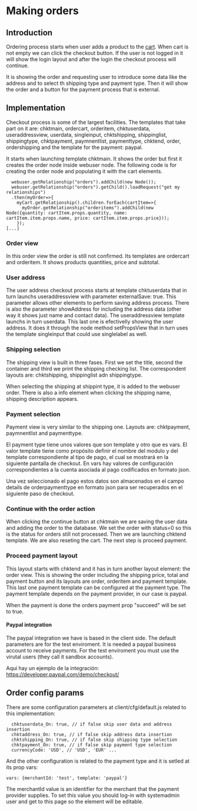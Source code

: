 Making orders
=============

## Introduction

Ordering process starts when user adds a product to the [cart](cart.md). When cart is not empty we can click the checkout button. If the user is not logged in it will show the login layout and after the login the checkout process will continue.

It is showing the order and requesting user to introduce some data like the address and to select th shipping type and payment type. Then it will show the order and a button for the payment process that is external.

## Implementation

Checkout process is some of the largest facilities. The templates that take part on it are: chktmain, ordercart, orderitem, chktuserdata, useraddressview, userdata, singleinput, chktshipping, shippinglist, shippingtype, chktpayment, paymnentlist, paymenttype, chktend, order, ordershipping and the template for the payment: paypal.

It starts when launching template chktmain. It shows the order but first it creates the order node inside webuser node. The following code is for creating the order node and populating it with the cart elements.
```
  webuser.getRelationship("orders").addChild(new Node());
  webuser.getRelationship("orders").getChild().loadRequest("get my relationships")
  .then(myOrder=>{
    myCart.getRelationship().children.forEach(cartItem=>{
      myOrder.getRelationship("orderitems").addChild(new Node({quantity: cartItem.props.quantity, name: cartItem.item.props.name, price: cartItem.item.props.price}));
    });
[...]
```

### Order view

In this order view the order is still not confirmed. Its templates are ordercart and orderitem. It shows products quantities, price and subtotal.

### User address

The user address checkout process starts at template chktuserdata that in turn launchs useraddressview with parameter externalSave: true. This parameter allows other elements to perform saving address process. There is also the parameter showAddress for including the address data (other way it shows just name and contact data). The useraddressview template launchs in turn userdata. This last one is efectivelly showing the user address. It does it through the node method setPropsView that in turn uses the template singleinput that could use singlelabel as well.

### Shipping selection

The shipping view is built in three fases. First we set the title, second the container and third we print the shipping checking list. The correspondent layouts are: chktshipping, shippinglist adn shippingtype.

When selecting the shipping at shippint type, it is added to the webuser order. There is also a info element when clicking the shipping name, shipping description appears.

### Payment selection

Payment view is very similar to the shipping one. Layouts are: chktpayment, paymnentlist and paymenttype.

El payment type tiene unos valores que son template y otro que es vars. El valor template tiene como propósito definir el nombre del modulo y del template correspondiente al tipo de pago, el cual se mostrará en la siguiente pantalla de checkout. En vars hay valores de configuración correspondientes a la cuenta asociada al pago codificados en formato json.

Una vez seleccionado el pago estos datos son almacenados en el campo details de orderpaymenttype en formato json para ser recuperados en el siguiente paso de checkout.

### Continue with the order action

When clicking the continue button at chktmain we are saving the user data and adding the order to the database. We set the order with status=0 so this is the status for orders still not processed. Then we are launching chktend template. We are also reseting the cart. The next step is proceed payment.

### Proceed payment layout

This layout starts with chktend and it has in turn another layout element: the order view. This is showing the order including the shipping price, total and payment button and its layouts are order, orderitem and payment template. This last one payment template can be configured at the payment type. The payment template depends on the payment provider, in our case is paypal.

When the payment is done the orders payment prop "succeed" will be set to true.

#### Paypal integration

The paypal integration we have is based in the client side. The default parameters are for the test enviroment. It is needed a paypal business account to receive payments. For the test enviroment you must use the virutal users (they call it sandbox accounts).

Aqui hay un ejemplo de la integración:
https://developer.paypal.com/demo/checkout/

## Order config params

There are some configuration parameters at client/cfg/default.js related to this implementation:
```
  chktuserdata_On: true, // if false skip user data and address insertion
  chktaddress_On: true, // if false skip address data insertion
  chktshipping_On: true, // if false skip shipping type selection
  chktpayment_On: true, // if false skip payment type selection
  currencyCode: 'USD', // 'USD', 'EUR' ...
```
And the other configuration is related to the payment type and it is setled at its prop vars:
```
vars: {merchantId: 'test', template: 'paypal'}
```
The merchantId value is an identifier for the merchant that the payment provider supplies. To set this value you should log-in with systemadmin user and get to this page so the element will be editable.